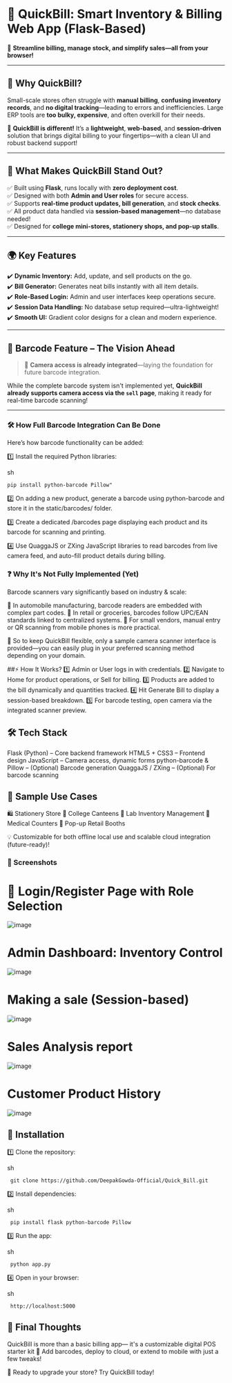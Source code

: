# 🛒 QuickBill: Smart Inventory & Billing Web App (Flask-Based)

🎯 **Streamline billing, manage stock, and simplify sales—all from your browser!**

---

## 🌟 Why QuickBill?

Small-scale stores often struggle with **manual billing**, **confusing inventory records**, and **no digital tracking**—leading to errors and inefficiencies. Large ERP tools are **too bulky, expensive**, and often overkill for their needs.

📌 **QuickBill is different!** It’s a **lightweight**, **web-based**, and **session-driven** solution that brings digital billing to your fingertips—with a clean UI and robust backend support!

---

## 🚨 What Makes QuickBill Stand Out?

✅ Built using **Flask**, runs locally with **zero deployment cost**.  
✅ Designed with both **Admin and User roles** for secure access.  
✅ Supports **real-time product updates, bill generation**, and **stock checks**.  
✅ All product data handled via **session-based management**—no database needed!  
✅ Designed for **college mini-stores, stationery shops, and pop-up stalls**.

---

## 🌍 Key Features

✔️ **Dynamic Inventory:** Add, update, and sell products on the go.  
✔️ **Bill Generator:** Generates neat bills instantly with all item details.  
✔️ **Role-Based Login:** Admin and user interfaces keep operations secure.  
✔️ **Session Data Handling:** No database setup required—ultra-lightweight!  
✔️ **Smooth UI:** Gradient color designs for a clean and modern experience.

---

## 🧠 Barcode Feature – The Vision Ahead

> 📸 **Camera access is already integrated**—laying the foundation for future barcode integration.

While the complete barcode system isn't implemented yet, **QuickBill already supports camera access via the `sell` page**, making it ready for real-time barcode scanning!

---

### 🛠 How Full Barcode Integration Can Be Done

Here’s how barcode functionality can be added:

1️⃣ Install the required Python libraries:

sh

    pip install python-barcode Pillow"

2️⃣ On adding a new product, generate a barcode using python-barcode and store it in the static/barcodes/ folder.

3️⃣ Create a dedicated /barcodes page displaying each product and its barcode for scanning and printing.

4️⃣ Use QuaggaJS or ZXing JavaScript libraries to read barcodes from live camera feed, and auto-fill product details during billing.


### ❓ Why It's Not Fully Implemented (Yet)

Barcode scanners vary significantly based on industry & scale:

🔧 In automobile manufacturing, barcode readers are embedded with complex part codes.
🛒 In retail or groceries, barcodes follow UPC/EAN standards linked to centralized systems.
🏪 For small vendors, manual entry or QR scanning from mobile phones is more practical.

📌 So to keep QuickBill flexible, only a sample camera scanner interface is provided—you can easily plug in your preferred scanning method depending on your domain.

##⚡ How It Works?
1️⃣ Admin or User logs in with credentials.
2️⃣ Navigate to Home for product operations, or Sell for billing.
3️⃣ Products are added to the bill dynamically and quantities tracked.
4️⃣ Hit Generate Bill to display a session-based breakdown.
5️⃣ For barcode testing, open camera via the integrated scanner preview.

## 🛠 Tech Stack
Flask (Python) – Core backend framework
HTML5 + CSS3 – Frontend design
JavaScript – Camera access, dynamic forms
python-barcode & Pillow – (Optional) Barcode generation
QuaggaJS / ZXing – (Optional) For barcode scanning

## 🧾 Sample Use Cases
🛍️ Stationery Store
🍔 College Canteens
🧪 Lab Inventory Management
💊 Medical Counters
🛒 Pop-up Retail Booths

💡 Customizable for both offline local use and scalable cloud integration (future-ready)!


### 📸 Screenshots

# 🔑 Login/Register Page with Role Selection
![image](https://github.com/user-attachments/assets/ff6f3ef2-7e1f-4f89-ae1d-b59c85c0d0c2)

# Admin Dashboard: Inventory Control
![image](https://github.com/user-attachments/assets/38ec74b1-e53b-4fa8-9c39-2e6052235cbc)

# Making a sale (Session-based)
![image](https://github.com/user-attachments/assets/ad662f84-db3c-4223-94cc-becb538e99f4)

# Sales Analysis report
![image](https://github.com/user-attachments/assets/c4315296-0605-4750-ad3f-b0f2489a63c3)

# Customer Product History 
![image](https://github.com/user-attachments/assets/7f483d52-d0c8-4b4b-b0d8-f9c9b14e042b)

## 🔧 Installation

1️⃣ Clone the repository:

sh

     git clone https://github.com/DeepakGowda-Official/Quick_Bill.git

2️⃣ Install dependencies:

sh

     pip install flask python-barcode Pillow

3️⃣ Run the app:

sh

     python app.py

4️⃣ Open in your browser:

sh

     http://localhost:5000


## 🧠 Final Thoughts
QuickBill is more than a basic billing app—
it's a customizable digital POS starter kit 🛒
Add barcodes, deploy to cloud, or extend to mobile with just a few tweaks!

📢 Ready to upgrade your store? Try QuickBill today!




